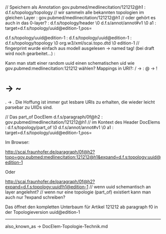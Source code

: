 // Speichern als Annotation
gov.pubmed/medlinecitation/121212@h1
:  d.f.s/topology/topology               // wir sammeln alle bekannten topologien im gleichen Layer
:  gov.pubmed/medlinecitation/121212@h1  // oder gehört es auch in das 0-layer?
:  d.f.s/topology/header \0 d.f.s/annot/annot#v1 \0 a1
:  target=d.f.s/topology/uuid@edition-1,pos=

d.f.s/topology/uuid@edition-1
:  d.f.s/topology/uuid@edition-1
:  d.f.s/topology/topology \0 org.w3/xml/scai.topo.dtd \0 edition-1    // fingerprint wurde einfach aus modell ausgelesen -> named tag! (bei draft wird noch gearbeitet...)
:  <head tag="edition-1" id="gov.pubmed/medlinecitation/121212@h1">
    <node id="d.f.s/paragraph/0f@edition-1"></node>
    <node id="d.f.s/figure/a0@h3"></node>
   </head>

Kann man statt einer random uuid einen schematischen uid wie gov.pubmed:medlinecitation:121212 wählen?
Mappings in URI?:
  / -> :
  @ -> !
  # -> ~
  . -> .
Die Hoffung ist immer gut lesbare URIs zu erhalten, die wieder leicht parsebar zu UIIDs sind.

// Das part_of DocElem
d.f.s/paragraph/0f@h2
:  gov.pubmed/medlinecitation/121212@h1     // im Kontext des Header DocElems
:  d.f.s/topology/part_of \0 d.f.s/annot/annot#v1 \0 a1
:  target=d.f.s/topology/uuid@edition-1,pos=

Im Browser:

http://scai.fraunhofer.de/paragraph/0f@h2?topo=gov.pubmed:medlinecitation:121212@h1&expand=d.f.s:topology:uuid@edition-1

Oder

http://scai.fraunhofer.de/paragraph/0f@h2?expand=d.f.s:topology:uuid!h1@edition-1  // wenn uuid schemantisch an layer angelehnt?
   // wenn nur eine topologie (part_of) existiert kann man auch nur ?expand schreiben?

Das öffnet den kompletten Unterbaum für Artikel 121212 ab paragraph f0 in der
Topologieversion uuid@edition-1


----
also_known_as -> DocElem-Topologie-Technik.md
